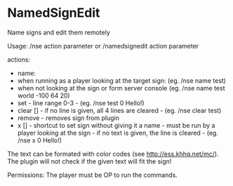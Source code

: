 NamedSignEdit
=============

Name signs and edit them remotely

Usage:
/nse action parameter or
/namedsignedit action parameter

actions:
 - name:
  - when running as a player looking at the target sign: <name> (eg. /nse name test)
  - when not looking at the sign or form server console <name> <world> <x> <y> <z> (eg. /nse name test world -100 64 20) 
 - set <name> <line> <text> - line range 0-3 - (eg. /nse test 0 Hello!)
 - clear <name> [<line>] - if no line is given, all 4 lines are cleared - (eg. /nse clear test)
 - remove <name> - removes sign from plugin
 - x <line> [<text>] - shortcut to set sign without giving it a name - must be run by a player looking at the sign - if no text is given, the line is cleared - (eg. /nse x 0 Hello!)
 
The text can be formated with color codes (see http://ess.khhq.net/mc/).
The plugin will not check if the given text will fit the sign!

Permissions:
The player must be OP to run the commands.


